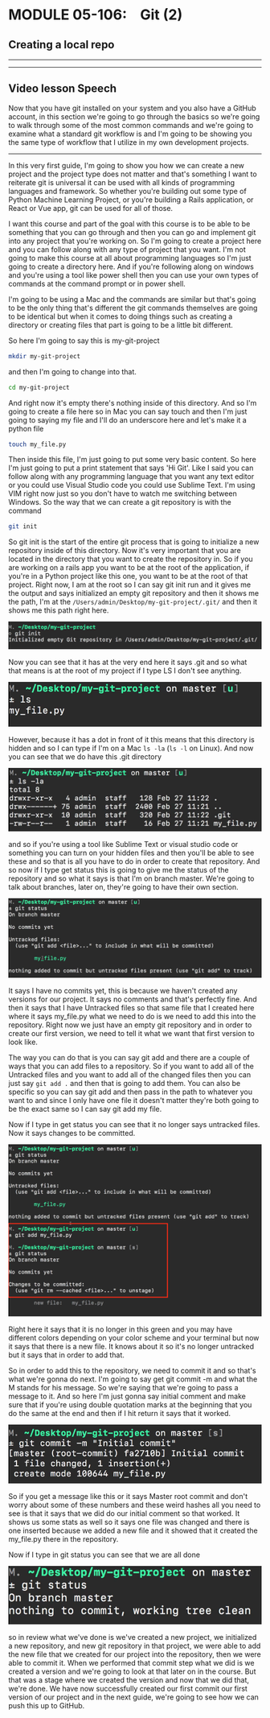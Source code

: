 # MODULE 05-106:    Git (2)

## Creating a local repo

****

****

## Video lesson Speech

Now that you have git installed on your system and you also have a 
GitHub account, in this section we're going to go through the basics so 
we're going to walk through some of the most common commands and we're 
going to examine what a standard git workflow is and I'm going to be 
showing you the same type of workflow that I utilize in my own 
development projects.

****

In this very first guide, I'm going to show you how we can create a new project and the project type does not matter and that's something I want to reiterate git is universal it can be used with all kinds of programming languages and framework. So whether you're building out some type of Python Machine Learning Project, or you're building a Rails application, or React or Vue app, git can be used for all of those. 

I want this course and part of the goal with this course is to be able to be something that you can go through and then you can go and implement git into any project that you're working on. So I'm going to create a project here and you can follow along with any type of project that you want. I'm not going to make this course at all about programming languages so I'm just going to create a directory here. And if you're following along on windows and you're using a tool like power shell then you can use your own types of commands at the command prompt or in power shell.

I'm going to be using a Mac and the commands are similar but that's going to be the only thing that's different the git commands themselves are going to be identical but when it comes to doing things such as creating a directory or creating files that part is going to be a little bit different.

So here I'm going to say this is my-git-project 

```bash
mkdir my-git-project
```

and then I'm going to change into that. 

```bash
cd my-git-project
```

And right now it's empty there's nothing inside of this directory. And so I'm going to create a file here so in Mac you can say touch and then I'm just going to saying my file and I'll do an underscore here and let's make it a python file 

```bash
touch my_file.py
```

Then inside this file, I'm just going to put some very basic content. So here I'm just going to put a print statement that says 'Hi Git'. Like I said you can follow along with any programming language that you want any text editor or you could use Visual Studio code you could use Sublime Text. I'm using VIM right now just so you don't have to watch me switching between Windows. So the way that we can create a git repository is with the command 

```bash
git init
```

So git init is the start of the entire git process that is going to initialize a new repository inside of this directory. Now it's very important that you are located in the directory that you want to create the repository in. So if you are working on a rails app you want to be at the root of the application, if you're in a Python project like this one, you want to be at the root of that project. Right now, I am at the root so I can say git init run and it gives me the output and says initialized an empty git repository and then it shows me the path, I'm at the `/Users/admin/Desktop/my-git-project/.git/` and then it shows me this path right here. 

![large](./05-106_IMG1.png)

Now you can see that it has at the very end here it says .git and so what that means is at the root of my project if I type LS I don't see anything. 

![large](./05-106_IMG2.png)

However, because it has a dot in front of it this means that this directory is hidden and so I can type if I'm on a Mac `ls -la` (`ls -l` on Linux). And now you can see that we do have this .git directory 

![large](./05-106_IMG3.png)

and so if you're using a tool like Sublime Text or visual studio code or something you can turn on your hidden files and then you'll be able to see these and so that is all you have to do in order to create that repository. And so now if I type get status this is going to give me the status of the repository and so what it says is that I'm on branch master. We're going to talk about branches, later on, they're going to have their own section. 

![large](./05-106_IMG4.png) 

It says I have no commits yet, this is because we haven't created any versions for our project. It says no comments and that's perfectly fine. And then it says that I have Untracked files so that same file that I created here where it says my_file.py what we need to do is we need to add this into the repository. Right now we just have an empty git repository and in order to create our first version, we need to tell it what we want that first version to look like. 

The way you can do that is you can say git add and there are a couple of ways that you can add files to a repository. So if you want to add all of the Untracked files and you want to add all of the changed files then you can just say `git add .` and then that is going to add them. You can also be specific so you can say git add and then pass in the path to whatever you want to and since I only have one file it doesn't matter they're both going to be the exact same so I can say git add my file. 

Now if I type in get status you can see that it no longer says untracked files. Now it says changes to be committed. 

![large](./05-106_IMG5.png)

Right here it says that it is no longer in this green and you may have different colors depending on your color scheme and your terminal but now it says that there is a new file. It knows about it so it's no longer untracked but it says that in order to add that. 

So in order to add this to the repository, we need to commit it and so that's what we're gonna do next. I'm going to say get git commit -m and what the M stands for his message. So we're saying that we're going to pass a message to it. And so here I'm just gonna say initial comment and make sure that if you're using double quotation marks at the beginning that you do the same at the end and then if I hit return it says that it worked. 

![large](./05-106_IMG6.png)

So if you get a message like this or it says Master root commit and don't worry about some of these numbers and these weird hashes all you need to see is that it says that we did do our initial comment so that worked. It shows us some stats as well so it says one file was changed and there is one inserted because we added a new file and it showed that it created the my_file.py there in the repository. 

Now if I type in git status you can see that we are all done 

![large](./05-106_IMG7.png)

so in review what we've done is we've created a new project, we initialized a new repository, and new git repository in that project, we were able to add the new file that we created for our project into the repository, then we were able to commit it. When we performed that commit step what we did is we created a version and we're going to look at that later on in the course. But that was a stage where we created the version and now that we did that, we're done. We have now successfully created our first commit our first version of our project and in the next guide, we're going to see how we can push this up to GitHub. 
